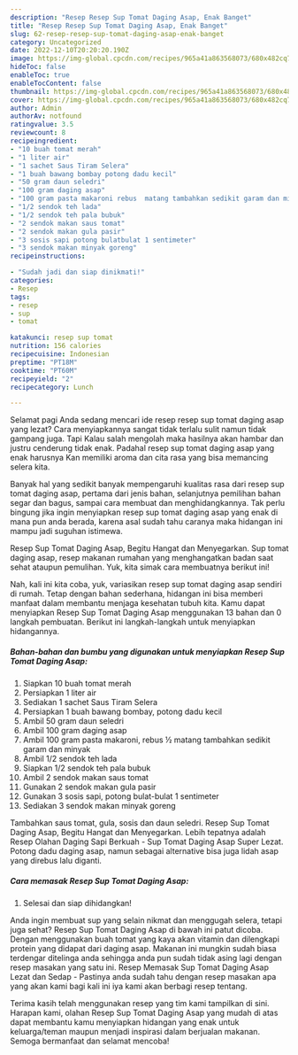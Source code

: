 ```yaml
---
description: "Resep Resep Sup Tomat Daging Asap, Enak Banget"
title: "Resep Resep Sup Tomat Daging Asap, Enak Banget"
slug: 62-resep-resep-sup-tomat-daging-asap-enak-banget
category: Uncategorized
date: 2022-12-10T20:20:20.190Z
image: https://img-global.cpcdn.com/recipes/965a41a863568073/680x482cq70/resep-sup-tomat-daging-asap-foto-resep-utama.jpg
hideToc: false
enableToc: true
enableTocContent: false
thumbnail: https://img-global.cpcdn.com/recipes/965a41a863568073/680x482cq70/resep-sup-tomat-daging-asap-foto-resep-utama.jpg
cover: https://img-global.cpcdn.com/recipes/965a41a863568073/680x482cq70/resep-sup-tomat-daging-asap-foto-resep-utama.jpg
author: Admin
authorAv: notfound
ratingvalue: 3.5
reviewcount: 8
recipeingredient:
- "10 buah tomat merah"
- "1 liter air"
- "1 sachet Saus Tiram Selera"
- "1 buah bawang bombay potong dadu kecil"
- "50 gram daun seledri"
- "100 gram daging asap"
- "100 gram pasta makaroni rebus  matang tambahkan sedikit garam dan minyak"
- "1/2 sendok teh lada"
- "1/2 sendok teh pala bubuk"
- "2 sendok makan saus tomat"
- "2 sendok makan gula pasir"
- "3 sosis sapi potong bulatbulat 1 sentimeter"
- "3 sendok makan minyak goreng"
recipeinstructions:

- "Sudah jadi dan siap dinikmati!"
categories:
- Resep
tags:
- resep
- sup
- tomat

katakunci: resep sup tomat 
nutrition: 156 calories
recipecuisine: Indonesian
preptime: "PT18M"
cooktime: "PT60M"
recipeyield: "2"
recipecategory: Lunch

---
```



Selamat pagi Anda sedang mencari ide resep resep sup tomat daging asap yang lezat? Cara menyiapkannya sangat tidak terlalu sulit namun tidak gampang juga. Tapi Kalau salah mengolah maka hasilnya akan hambar dan justru cenderung tidak enak. Padahal resep sup tomat daging asap yang enak harusnya Kan memiliki aroma dan cita rasa yang bisa memancing selera kita.


Banyak hal yang sedikit banyak mempengaruhi kualitas rasa dari resep sup tomat daging asap, pertama dari jenis bahan, selanjutnya pemilihan bahan segar dan bagus, sampai cara membuat dan menghidangkannya. Tak perlu bingung jika ingin menyiapkan resep sup tomat daging asap yang enak di mana pun anda berada, karena asal sudah tahu caranya maka hidangan ini mampu jadi suguhan istimewa.

Resep Sup Tomat Daging Asap, Begitu Hangat dan Menyegarkan. Sup tomat daging asap, resep makanan rumahan yang menghangatkan badan saat sehat ataupun pemulihan. Yuk, kita simak cara membuatnya berikut ini!


Nah, kali ini kita coba, yuk, variasikan resep sup tomat daging asap sendiri di rumah. Tetap dengan bahan sederhana, hidangan ini bisa memberi manfaat dalam membantu menjaga kesehatan tubuh kita. Kamu dapat menyiapkan Resep Sup Tomat Daging Asap menggunakan 13 bahan dan 0 langkah pembuatan. Berikut ini langkah-langkah untuk menyiapkan hidangannya.

<!--inarticleads1-->

##### Bahan-bahan dan bumbu yang digunakan untuk menyiapkan Resep Sup Tomat Daging Asap:

1. Siapkan 10 buah tomat merah
1. Persiapkan 1 liter air
1. Sediakan 1 sachet Saus Tiram Selera
1. Persiapkan 1 buah bawang bombay, potong dadu kecil
1. Ambil 50 gram daun seledri
1. Ambil 100 gram daging asap
1. Ambil 100 gram pasta makaroni, rebus ½ matang tambahkan sedikit garam dan minyak
1. Ambil 1/2 sendok teh lada
1. Siapkan 1/2 sendok teh pala bubuk
1. Ambil 2 sendok makan saus tomat
1. Gunakan 2 sendok makan gula pasir
1. Gunakan 3 sosis sapi, potong bulat-bulat 1 sentimeter
1. Sediakan 3 sendok makan minyak goreng


Tambahkan saus tomat, gula, sosis dan daun seledri. Resep Sup Tomat Daging Asap, Begitu Hangat dan Menyegarkan. Lebih tepatnya adalah Resep Olahan Daging Sapi Berkuah - Sup Tomat Daging Asap Super Lezat. Potong dadu daging asap, namun sebagai alternative bisa juga lidah asap yang direbus lalu diganti. 

<!--inarticleads2-->

##### Cara memasak Resep Sup Tomat Daging Asap:


1. Selesai dan siap dihidangkan!

Anda ingin membuat sup yang selain nikmat dan menggugah selera, tetapi juga sehat? Resep Sup Tomat Daging Asap di bawah ini patut dicoba. Dengan menggunakan buah tomat yang kaya akan vitamin dan dilengkapi protein yang didapat dari daging asap. Makanan ini mungkin sudah biasa terdengar ditelinga anda sehingga anda pun sudah tidak asing lagi dengan resep masakan yang satu ini. Resep Memasak Sup Tomat Daging Asap Lezat dan Sedap - Pastinya anda sudah tahu dengan resep masakan apa yang akan kami bagi kali ini iya kami akan berbagi resep tentang. 

Terima kasih telah menggunakan resep yang tim kami tampilkan di sini. Harapan kami, olahan Resep Sup Tomat Daging Asap yang mudah di atas dapat membantu kamu menyiapkan hidangan yang enak untuk keluarga/teman maupun menjadi inspirasi dalam berjualan makanan. Semoga bermanfaat dan selamat mencoba!
